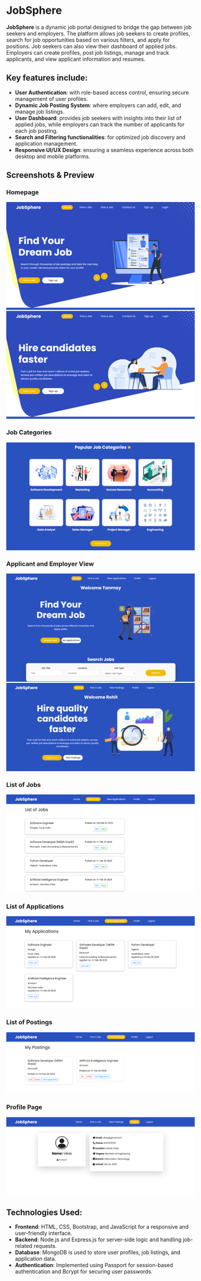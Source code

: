 # JobSphere

**JobSphere** is a dynamic job portal designed to bridge the gap between job seekers and employers. The platform allows job seekers to create profiles, search for job opportunities based on various filters, and apply for positions. Job seekers can also view their dashboard of applied jobs. Employers can create profiles, post job listings, manage and track applicants, and view applicant information and resumes.

## Key features include:
- **User Authentication**: with role-based access control, ensuring secure management of user profiles.
- **Dynamic Job Posting System**: where employers can add, edit, and manage job listings.
- **User Dashboard**: provides job seekers with insights into their list of applied jobs, while employers can track the number of applicants for each job posting.
- **Search and Filtering functionalities**: for optimized job discovery and application management.
- **Responsive UI/UX Design**: ensuring a seamless experience across both desktop and mobile platforms.

## Screenshots & Preview  

### Homepage  
![Homepage](https://github.com/TanmayJain24/JobSphere/blob/main/public/images/Home1.png)
![Homepage1](https://github.com/TanmayJain24/JobSphere/blob/main/public/images/Home2.png)

### Job Categories
![Categories](https://github.com/TanmayJain24/JobSphere/blob/main/public/images/Categories.png)

### Applicant and Employer View
![Applicant](https://github.com/TanmayJain24/JobSphere/blob/main/public/images/ApplicantView.png)
![Employer](https://github.com/TanmayJain24/JobSphere/blob/main/public/images/EmployeeView.png)

### List of Jobs
![JobList](https://github.com/TanmayJain24/JobSphere/blob/main/public/images/JobList.png)

### List of Applications
![Applications](https://github.com/TanmayJain24/JobSphere/blob/main/public/images/MyApplications.png)

### List of Postings
![Postings](https://github.com/TanmayJain24/JobSphere/blob/main/public/images/MyPostings.png)

### Profile Page
![Profile Page](https://github.com/TanmayJain24/JobSphere/blob/main/public/images/Profile.png)


## Technologies Used:
- **Frontend**: HTML, CSS, Bootstrap, and JavaScript for a responsive and user-friendly interface.
- **Backend**: Node.js and Express.js for server-side logic and handling job-related requests.
- **Database**: MongoDB is used to store user profiles, job listings, and application data.
- **Authentication**: Implemented using Passport for session-based authentication and Bcrypt for securing user passwords.
